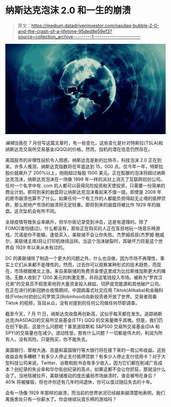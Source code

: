 # 纳斯达克泡沫 2.0 和一生的崩溃

> 原文：<https://medium.datadriveninvestor.com/nasdaq-bubble-2-0-and-the-crash-of-a-lifetime-95ded8e59ef3?source=collection_archive---------1----------------------->

![](img/1ce6598558420dc90ee9fd2a7a5c6b0b.png)

*编辑*当我在 7 月份写这篇文章时，有一些变化，这些变化是针对特斯拉(TSLA)和纳斯达克交易所交易基金(QQQ)的价格。然而，投机的潜在信息仍然存在。

美国股市的非理性投机令人困惑。纳斯达克是新的比特币，科技泡沫 2.0 正在到来。许多人推测，纳斯达克指数将在年底达到 15，000 点。仅今年一年，特斯拉股价就飙升了 200%以上，刚刚超过每股 1500 美元。正在酝酿的泡沫将超过纳斯达克泡沫，纳斯达克泡沫在一场像 1999 年一样的派对上消灭了互联网初创公司。任何一个名字中有. com 的人都可以获得风险投资和天使投资，只需要一份简单的商业计划。即将到来的崩盘将让纳斯达克泡沫看起来不值一提。即使是 2008 年的房市崩溃也算不了什么。如果任何一个有工作的人都能负担得起无止境的抵押贷款，那么房地产市场的崩溃将无足轻重。即将到来的崩盘将被比作 1929 年的崩盘。这次坠机会有所不同。

全球疫情导致失业率飙升，但华尔街记录受到冲击，这是有道理的。除了 FOMO(害怕错过)，什么都没有，那些正在购买的人正在盲目地玩一场音乐椅游戏。咒语是你不能输，逢低买入，美联储不会让你失败。杰罗姆叔叔(杰罗姆·鲍威尔，美联储主席)将让打印机继续运转。当这个泡沫破裂时，其破坏力将是这个世界自 1929 年以来从未有过的。

DC 的美联储除了制造一个更大的问题之外，什么也没做，因为市场不再理性，事实上它们从来都不是理性的。然而，过去你可以观察某种形式的技术趋势，而现在，市场根据推文上涨。来自美联储的免费资金使这里成为比拉斯维加斯更大的赌场。无数人收到了 1200 美元的刺激支票，并将这笔钱投入市场。被称为“罗宾汉兄弟”的交易员不假思索地将大量资金投入赫兹、切萨皮克能源和其他破产公司。在正在进行的新冠肺炎疫情期间，中国病毒式社交应用 Tiktok(Alibaba)和金融科技(Fintech)初创公司罗宾汉(Robinhood)向新投资者开放了世界。交易者观看 Tiktok 的视频，盲目从众，没有对提到的任何公司做任何尽职调查。

截至今天，7 月 11 日，纳斯达克收盘再创新高，这似乎每天都在发生。追踪纳斯达克(NASDAQ)的交易所交易基金(ETF) QQQ 的交易量微乎其微。但是，我们仍在创下新高，这是什么问题呢？甚至道琼斯和 S&P500 交易所交易基金(DIA 和 SPY)的交易量也在减少。波动性低，那有什么问题？一切都是伟大的，利润为所有人，没有风险，只是购买，你不能失去。

美国银行、摩根大通、高盛和富国银行等大银行将在接下来的一周公布收益。这些收益会有多糟糕？有多少人停止支付抵押贷款？有多少人停止支付信用卡？对于大型科技公司来说，Twitter、谷歌和脸书会有多少收入，因为它们都在削减广告成本？创纪录的失业率和华尔街创纪录的高点，如果这都不会让你抓狂，那就没什么会了。当地毯被拉开，美联储推动的庞氏骗局市场崩溃时，谁会被甩在身后？401k 将被摧毁，但也许你还有几年时间退休，你可以度过随后失去的十年。

会有一场像 1929 年那样的崩溃，而当前的世界状况已经越来越清楚地表明，我们离施舍处只有一份薪水了。你会继续玩音乐椅的游戏吗？